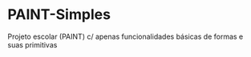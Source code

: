 # PAINT-Simples
Projeto escolar (PAINT) c/ apenas funcionalidades básicas de formas e suas primitivas
